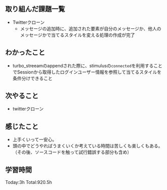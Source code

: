 ## 取り組んだ課題一覧
- Twitterクローン
  - メッセージの追加時に、追加された要素が自分のメッセージか、他人のメッセージかで当てるスタイルを変える処理の作成が完了

## わかったこと
- turbo_streeamのappendされた際に、stimulusの`connected`を利用することでSessionから取得したログインユーザー情報を参照して当てるスタイルを条件分けできること

## 次やること
- twitterクローン　

## 感じたこと
- 上手くいって一安心。
- 頭の中でどうやればうまくいくか考えている時間は苦しくも楽しくもある。（その後、ソースコードを触って試行錯誤する部分も含め）
  
## 学習時間
Today:3h
Total:920.5h

